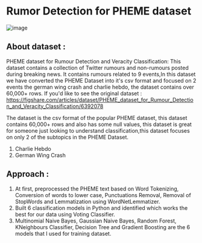 # Rumor Detection for PHEME dataset
![image](https://user-images.githubusercontent.com/102687995/193471549-526ef723-682d-405e-bd7e-a2305a4ed7dc.png)
## About dataset :
PHEME dataset for Rumour Detection and Veracity Classification: This dataset contains a collection of Twitter rumours and non-rumours posted during breaking news. It contains rumours related to 9 events,In this dataset we have converted the PHEME Dataset into it's csv format and focused on 2 events the german wing crash and charlie hebdo, the dataset contains over 60,000+ rows. If you'd like to see the original dataset : https://figshare.com/articles/dataset/PHEME_dataset_for_Rumour_Detection_and_Veracity_Classification/6392078

The dataset is the csv format of the popular PHEME dataset, this dataset contains 60,000+ rows and also has some null values, this dataset is great for someone just looking to understand classification,this dataset focuses on only 2 of the subtopics in the PHEME Dataset.
1. Charlie Hebdo
2. German Wing Crash

## Approach :
1. At first, preprocessed the PHEME text based on Word Tokenizing, Conversion of words to lower case, Punctuations Removal, Removal of StopWords and Lemmatization using WordNetLemmatizer.
2. Built 6 classification models in Python and identified which works the best for our data using Voting Classifier.
3. Multinomial Naive Bayes, Gaussian Naive Bayes, Random Forest, KNeighbours Classifier, Decision Tree and Gradient Boosting are the 6 models that I used for training dataset.
